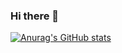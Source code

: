 ### Hi there 👋

[![Anurag's GitHub stats](https://github-readme-stats.vercel.app/api?username=Cxx-mlr&count_private=true)](https://github.com/anuraghazra/github-readme-stats)

